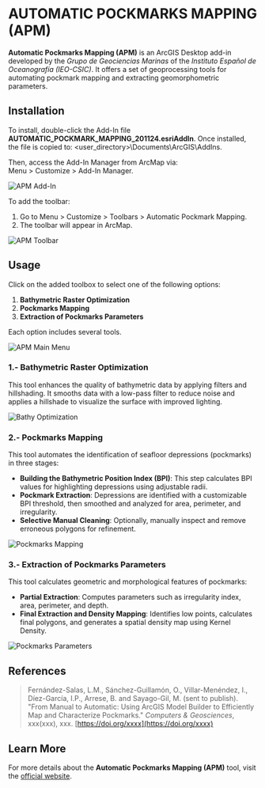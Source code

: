 # AUTOMATIC POCKMARKS MAPPING (APM)

**Automatic Pockmarks Mapping (APM)** is an ArcGIS Desktop add-in developed by the *Grupo de Geociencias Marinas* of the *Instituto Español de Oceanografía (IEO-CSIC)*. It offers a set of geoprocessing tools for automating pockmark mapping and extracting geomorphometric parameters.

## Installation

To install, double-click the Add-In file **AUTOMATIC_POCKMARK_MAPPING_201124.esriAddIn**. Once installed, the file is copied to:
<user_directory>\Documents\ArcGIS\AddIns.

Then, access the Add-In Manager from ArcMap via:  
Menu > Customize > Add-In Manager.

![APM Add-In](https://gemar-ieo.github.io/APM/Images/APM_addin.jpg)

To add the toolbar:

1. Go to Menu > Customize > Toolbars > Automatic Pockmark Mapping.
2. The toolbar will appear in ArcMap.

![APM Toolbar](https://gemar-ieo.github.io/APM/Images/APM_toolbar.jpg)

## Usage

Click on the added toolbox to select one of the following options:
1.  **Bathymetric Raster Optimization**
2. **Pockmarks Mapping**
3. **Extraction of Pockmarks Parameters**

Each option includes several tools.

![APM Main Menu](https://gemar-ieo.github.io/APM/Images/APM_main_menu.jpg)

### 1.- Bathymetric Raster Optimization
This tool enhances the quality of bathymetric data by applying filters and hillshading. It smooths data with a low-pass filter to reduce noise and applies a hillshade to visualize the surface with improved lighting.

![Bathy Optimization](https://gemar-ieo.github.io/APM/Images/APM_bathy_optimizaton.jpg)

### 2.- Pockmarks Mapping
This tool automates the identification of seafloor depressions (pockmarks) in three stages:
- **Building the Bathymetric Position Index (BPI)**: This step calculates BPI values for highlighting depressions using adjustable radii.
- **Pockmark Extraction**: Depressions are identified with a customizable BPI threshold, then smoothed and analyzed for area, perimeter, and irregularity.
- **Selective Manual Cleaning**: Optionally, manually inspect and remove erroneous polygons for refinement.

![Pockmarks Mapping](https://gemar-ieo.github.io/APM/Images/APM_pockmars_mapping.jpg)

### 3.- Extraction of Pockmarks Parameters
This tool calculates geometric and morphological features of pockmarks:
- **Partial Extraction**: Computes parameters such as irregularity index, area, perimeter, and depth.
- **Final Extraction and Density Mapping**: Identifies low points, calculates final polygons, and generates a spatial density map using Kernel Density.

![Pockmarks Parameters](https://gemar-ieo.github.io/APM/Images/APM_extraction_parameters.jpg)

## References
>Fernández-Salas, L.M., Sánchez-Guillamón, O., Villar-Menéndez, I., Díez-García, I.P., Arrese, B. and Sayago-Gil, M. (sent to publish). "From Manual to Automatic: Using ArcGIS Model Builder to Efficiently Map and Characterize Pockmarks." *Computers & Geosciences*, xxx(xxx), xxx. [https://doi.org/xxxx](https://doi.org/xxxx)

## Learn More

For more details about the **Automatic Pockmarks Mapping (APM)** tool, visit the [official website](https://gemar.ieo.csic.es/APM/).